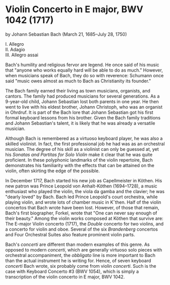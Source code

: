 # Violin Concerto in E major, BWV 1042 (1717)
by Johann Sebastian Bach (March 21, 1685&ndash;July 28, 1750)

I. Allegro  
II. Adagio  
III. Allegro assai  

Bach's humility and religious fervor are legend. He once said of his music that "anyone who works equally hard will be able to do as much." However, when musicians speak of Bach, they do so with reverence: Schumann once said "music owes almost as much to Bach as Christianity its founder."

The Bach family earned their living as town musicians, organists, and cantors. The family had produced musicians for several generations. As a 9-year-old child, Johann Sebastian lost both parents in one year. He then went to live with his eldest brother, Johann Christoph, who was an organist in Ohrdruf. It is part of the Bach lore that Johann Sebastian got his first formal keyboard lessons from his brother. Given the Bach family traditions and Johann Sebastian's talent, it is likely that he was already a versatile musician.

Although Bach is remembered as a virtuoso keyboard player, he was also a skilled violinist. In fact, the first professional job he had was as an orchestral musician. The degree of his skill as a violinist can only be guessed at, yet his *Sonatas and Partitas for Solo Violin* make it clear that he was quite proficient. In these polyphonic landmarks of the violin repertoire, Bach demonstrates his familiarity with the effects that can be attained on the violin, often skirting the edge of the possible.

In December 1717, Bach started his new job as Capellmeister in K&ouml;then. His new patron was Prince Leopold von Anhalt-K&ouml;then (1694&ndash;1728), a music enthusiast who played the violin, the viola da gamba and the clavier; he was "dearly loved" by Bach. Bach led Prince Leopold's court orchestra, while playing violin, and wrote lots of chamber music in Kˆthen. Half of the violin concertos that Bach wrote have been lost. However, of those that remain, Bach's first biographer, Forkel, wrote that "One can never say enough of their beauty." Among the violin works composed at K&ouml;then that survive are: The E-major Violin concerto (1717), the *Double* concerto for two violins, and a concerto for violin and oboe. Several of the six *Brandenberg* concertos and Four Orchestral Suites also feature prominent violin parts.

Bach's *concerti* are different than modern examples of this genre. As opposed to modern *concerti*, which are generally virtuoso solo pieces with orchestral accompaniment, the *obbligato* line is more important to Bach than the actual instrument he is writing for. Hence, of seven keyboard *concerti* Bach wrote, six probably come from violin *concerti*. Such is the case with Keyboard Concerto #3 (BWV 1054), which is simply a transcription of the violin concerto in E major, BWV 1042.

